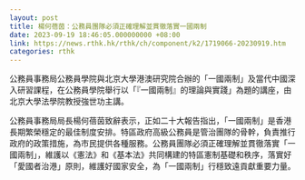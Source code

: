 ```yaml
---
layout: post
title: 楊何蓓茵：公務員團隊必須正確理解並貫徹落實一國兩制
date: 2023-09-19 18:46:05.000000000 +08:00
link: https://news.rthk.hk/rthk/ch/component/k2/1719066-20230919.htm
categories: rthk
---
```


公務員事務局公務員學院與北京大學港澳研究院合辦的「一國兩制」及當代中國深入研習課程，在公務員學院舉行以「『一國兩制』的理論與實踐」為題的講座，由北京大學法學院教授強世功主講。

公務員事務局局長楊何蓓茵致辭表示，正如二十大報告指出，「一國兩制」是香港長期繁榮穩定的最佳制度安排。特區政府高級公務員是管治團隊的骨幹，負責推行政府的政策措施，為市民提供各種服務。公務員團隊必須正確理解並貫徹落實「一國兩制」，維護以《憲法》和《基本法》共同構建的特區憲制基礎和秩序，落實好「愛國者治港」原則，維護好國家安全，為「一國兩制」行穩致遠貢獻重要力量。
